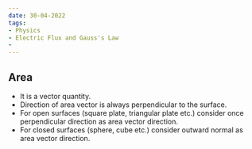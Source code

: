 ```yaml
---
date: 30-04-2022
tags:
- Physics 
- Electric Flux and Gauss's Law
- 
---
```

## Area 
- It is a vector quantity.
- Direction of area vector is always perpendicular to the surface.
- For open surfaces (square plate, triangular plate etc.)
consider once perpendicular direction as area vector
direction.
- For closed surfaces (sphere, cube etc.) consider outward
normal as area vector direction.